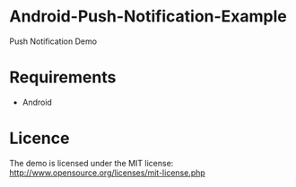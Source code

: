 Android-Push-Notification-Example
=================================

Push Notification Demo

Requirements
==============
- Android

Licence
================
The demo is licensed under the MIT license: http://www.opensource.org/licenses/mit-license.php

